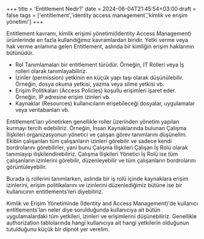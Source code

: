 +++
title = 'Entitlement Nedir?'
date = 2024-06-04T21:45:54+03:00
draft = false
tags = ['entitlement','identity access management','kimlik ve erişim yönetimi']
+++

Entitlement kavramı, kimlik erişimi yönetimi(Identity Access Management) ürünlerinde en fazla kullandığımız kavramlardan biridir. Yetki verme veya hak verme anlamına gelen Entitlement, aslında bir kimliğin erişim haklarının bütünüdür.

- Rol Tanımlamaları bir entitlement türüdür. Örneğin, IT Rolleri veya İş rolleri olarak tanımlayabiliriz.
- İzinler (permission) yetkinin en küçük yapı taşı olarak düşünülebilir. Örneğin, dosya okuma yetkisi, yazma veya silme yetkisi vb.
- Erişim Politikaları (Access Policies) koşullu erişimleri işaret eder. Örneğin, IP adresine erişim izinleri vb.
- Kaynaklar (Resources) kullanıcıların erişebileceği dosyalar, uygulamalar veya veritabanları vb.

Entitlement'ları yönetirken genellikle roller üzerinden yönetim yapıları kurmayı tercih edebiliriz. Örneğin, İnsan Kaynaklarında bulunan Çalışma İlişkileri organizasyonun yönetici ve çalışan görev tanımlarını düşünelim. Ekibin çalışanları tüm çalışanların izinleri görebilir ve sadece kendi bordrolarını görebilirler, yani bunu Çalışma İlişkileri Çalışan İş Rolü olarak tanımlayıp ilişkilendirebiliriz. Çalışma İlişkileri Yönetici İş Rolü ise tüm çalışanların izinlerini görebilir, düzenleyebilir ve tüm çalışanların bordrolarını görüntüleyebilir.

Burada iş rollerini tanımlarken, aslında bir iş rolü içinde kaynaklara erişim izinlerini, erişim politikalarını ve izinlerini düzenlediğimiz bütüne ise bir kullanıcının entitlements'leri diyebiliriz. 

Kimlik ve Erişim Yönetiminde (Identity and Access Management)'de kullanıcı entitlements'ları neler diye sorulduğunda kullanıcıya ait bütün uygulamalardaki tüm yetkileri, izinleri ve erişimlerini düşünebiliriz. Genellikle authorization tablolarında hangi kullanıcıya ait hangi yetkilerin olduğunun tutulduğunu küçük bir dipnot yer verelim.